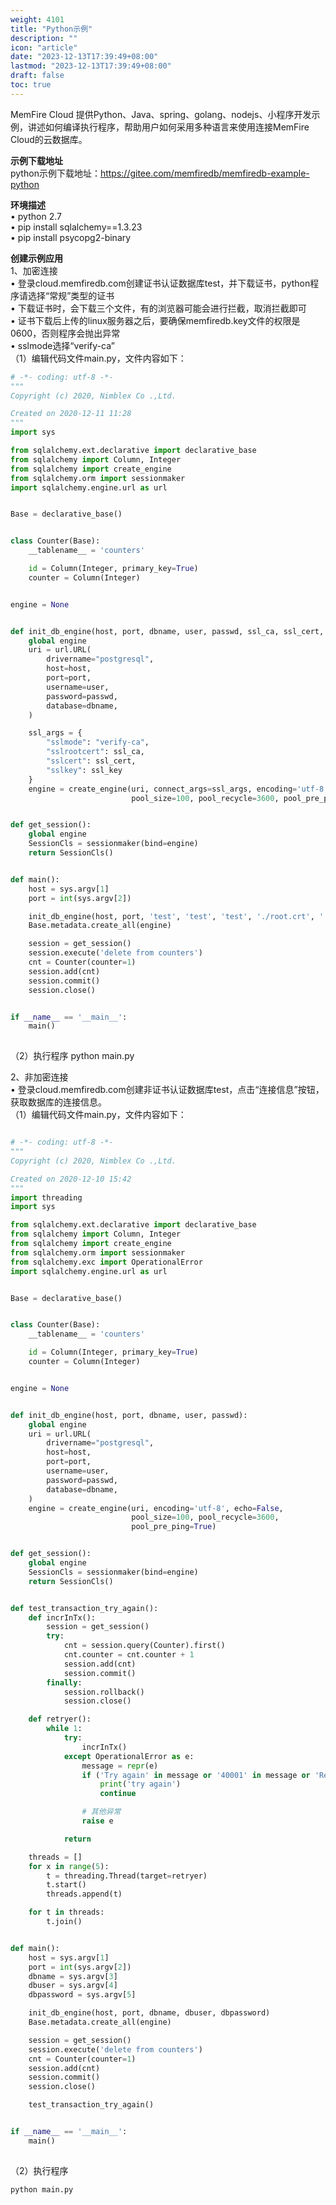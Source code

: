 ```yaml
---
weight: 4101
title: "Python示例"
description: ""
icon: "article"
date: "2023-12-13T17:39:49+08:00"
lastmod: "2023-12-13T17:39:49+08:00"
draft: false
toc: true
---
```



MemFire Cloud 提供Python、Java、spring、golang、nodejs、小程序开发示例，讲述如何编译执行程序，帮助用户如何采用多种语言来使用连接MemFire Cloud的云数据库。  

 **示例下载地址**   
 python示例下载地址：https://gitee.com/memfiredb/memfiredb-example-python  

**环境描述**  
•	python 2.7  
•	pip install sqlalchemy==1.3.23  
•	pip install psycopg2-binary  

**创建示例应用**   
1、加密连接  
•	登录cloud.memfiredb.com创建证书认证数据库test，并下载证书，python程序请选择“常规”类型的证书  
•	下载证书时，会下载三个文件，有的浏览器可能会进行拦截，取消拦截即可  
•	证书下载后上传的linux服务器之后，要确保memfiredb.key文件的权限是0600，否则程序会抛出异常  
•	sslmode选择“verify-ca”  
（1）编辑代码文件main.py，文件内容如下：  

``` python
# -*- coding: utf-8 -*-
"""
Copyright (c) 2020, Nimblex Co .,Ltd.

Created on 2020-12-11 11:28
"""
import sys

from sqlalchemy.ext.declarative import declarative_base
from sqlalchemy import Column, Integer
from sqlalchemy import create_engine
from sqlalchemy.orm import sessionmaker
import sqlalchemy.engine.url as url


Base = declarative_base()


class Counter(Base):
    __tablename__ = 'counters'

    id = Column(Integer, primary_key=True)
    counter = Column(Integer)


engine = None


def init_db_engine(host, port, dbname, user, passwd, ssl_ca, ssl_cert, ssl_key):
    global engine
    uri = url.URL(
        drivername="postgresql",
        host=host,
        port=port,
        username=user,
        password=passwd,
        database=dbname,
    )

    ssl_args = {
        "sslmode": "verify-ca",
        "sslrootcert": ssl_ca,
        "sslcert": ssl_cert,
        "sslkey": ssl_key
    }
    engine = create_engine(uri, connect_args=ssl_args, encoding='utf-8', echo=False,
                           pool_size=100, pool_recycle=3600, pool_pre_ping=True)


def get_session():
    global engine
    SessionCls = sessionmaker(bind=engine)
    return SessionCls()


def main():
    host = sys.argv[1]
    port = int(sys.argv[2])

    init_db_engine(host, port, 'test', 'test', 'test', './root.crt', './memfiredb.crt', './memfiredb.key')
    Base.metadata.create_all(engine)

    session = get_session()
    session.execute('delete from counters')
    cnt = Counter(counter=1)
    session.add(cnt)
    session.commit()
    session.close()


if __name__ == '__main__':
    main()
  
```

（2）执行程序
python main.py

2、非加密连接  
•	登录cloud.memfiredb.com创建非证书认证数据库test，点击“连接信息”按钮，获取数据库的连接信息。  
（1）编辑代码文件main.py，文件内容如下：    
```python

# -*- coding: utf-8 -*-
"""
Copyright (c) 2020, Nimblex Co .,Ltd.

Created on 2020-12-10 15:42
"""
import threading
import sys

from sqlalchemy.ext.declarative import declarative_base
from sqlalchemy import Column, Integer
from sqlalchemy import create_engine
from sqlalchemy.orm import sessionmaker
from sqlalchemy.exc import OperationalError
import sqlalchemy.engine.url as url


Base = declarative_base()


class Counter(Base):
    __tablename__ = 'counters'

    id = Column(Integer, primary_key=True)
    counter = Column(Integer)


engine = None


def init_db_engine(host, port, dbname, user, passwd):
    global engine
    uri = url.URL(
        drivername="postgresql",
        host=host,
        port=port,
        username=user,
        password=passwd,
        database=dbname,
    )
    engine = create_engine(uri, encoding='utf-8', echo=False,
                           pool_size=100, pool_recycle=3600,
                           pool_pre_ping=True)


def get_session():
    global engine
    SessionCls = sessionmaker(bind=engine)
    return SessionCls()


def test_transaction_try_again():
    def incrInTx():
        session = get_session()
        try:
            cnt = session.query(Counter).first()
            cnt.counter = cnt.counter + 1
            session.add(cnt)
            session.commit()
        finally:
            session.rollback()
            session.close()

    def retryer():
        while 1:
            try:
                incrInTx()
            except OperationalError as e:
                message = repr(e)
                if ('Try again' in message or '40001' in message or 'Restart read required' in message):
                    print('try again')
                    continue

                # 其他异常
                raise e

            return

    threads = []
    for x in range(5):
        t = threading.Thread(target=retryer)
        t.start()
        threads.append(t)

    for t in threads:
        t.join()


def main():
    host = sys.argv[1]
    port = int(sys.argv[2])
    dbname = sys.argv[3]
    dbuser = sys.argv[4]
    dbpassword = sys.argv[5]

    init_db_engine(host, port, dbname, dbuser, dbpassword)
    Base.metadata.create_all(engine)

    session = get_session()
    session.execute('delete from counters')
    cnt = Counter(counter=1)
    session.add(cnt)
    session.commit()
    session.close()

    test_transaction_try_again()


if __name__ == '__main__':
    main()
   
```


（2）执行程序  

``` python main.py ```

